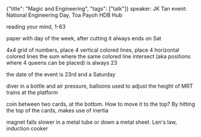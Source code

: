 {"title": "Magic and Engineering", "tags": ["talk"]}
speaker: JK Tan
event: National Engineering Day, Toa Payoh HDB Hub

reading your mind, 1-63

paper with day of the week, after cutting it always ends on Sat

4x4 grid of numbers, place 4 vertical colored lines, place 4 horizontal colored lines
the sum where the same colored line intersect (aka positions where 4 queens can be placed) is always 23

the date of the event is 23rd and a Saturday

diver in a bottle and air pressure, balloons used to adjust the height of MRT trains at the platform

coin between two cards, at the bottom. How to move it to the top? By hitting the top of the cards, makes use of inertia

magnet falls slower in a metal tube or down a metal sheet. Len's law, induction cooker

